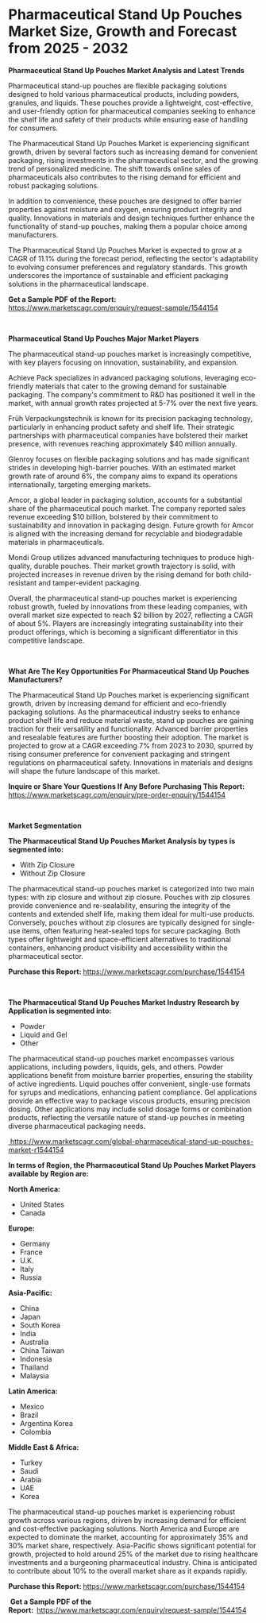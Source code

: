 <p><h1>Pharmaceutical Stand Up Pouches Market Size, Growth and Forecast from 2025 - 2032</h1></p><p><strong>Pharmaceutical Stand Up Pouches Market Analysis and Latest Trends</strong></p>
<p><p>Pharmaceutical stand-up pouches are flexible packaging solutions designed to hold various pharmaceutical products, including powders, granules, and liquids. These pouches provide a lightweight, cost-effective, and user-friendly option for pharmaceutical companies seeking to enhance the shelf life and safety of their products while ensuring ease of handling for consumers. </p><p>The Pharmaceutical Stand Up Pouches Market is experiencing significant growth, driven by several factors such as increasing demand for convenient packaging, rising investments in the pharmaceutical sector, and the growing trend of personalized medicine. The shift towards online sales of pharmaceuticals also contributes to the rising demand for efficient and robust packaging solutions. </p><p>In addition to convenience, these pouches are designed to offer barrier properties against moisture and oxygen, ensuring product integrity and quality. Innovations in materials and design techniques further enhance the functionality of stand-up pouches, making them a popular choice among manufacturers. </p><p>The Pharmaceutical Stand Up Pouches Market is expected to grow at a CAGR of 11.1% during the forecast period, reflecting the sector's adaptability to evolving consumer preferences and regulatory standards. This growth underscores the importance of sustainable and efficient packaging solutions in the pharmaceutical landscape.</p></p>
<p><strong>Get a Sample PDF of the Report:&nbsp;</strong> <a href="https://www.marketscagr.com/enquiry/request-sample/1544154?utm_campaign=3293&utm_medium=2&utm_source=Github&utm_content=ia&utm_term=19042025&utm_id=pharmaceutical-stand-up-pouches">https://www.marketscagr.com/enquiry/request-sample/1544154</a></p>
<p>&nbsp;</p>
<p><strong>Pharmaceutical Stand Up Pouches Major Market Players</strong></p>
<p><p>The pharmaceutical stand-up pouches market is increasingly competitive, with key players focusing on innovation, sustainability, and expansion. </p><p>Achieve Pack specializes in advanced packaging solutions, leveraging eco-friendly materials that cater to the growing demand for sustainable packaging. The company's commitment to R&D has positioned it well in the market, with annual growth rates projected at 5-7% over the next five years.</p><p>Früh Verpackungstechnik is known for its precision packaging technology, particularly in enhancing product safety and shelf life. Their strategic partnerships with pharmaceutical companies have bolstered their market presence, with revenues reaching approximately $40 million annually.</p><p>Glenroy focuses on flexible packaging solutions and has made significant strides in developing high-barrier pouches. With an estimated market growth rate of around 6%, the company aims to expand its operations internationally, targeting emerging markets.</p><p>Amcor, a global leader in packaging solution, accounts for a substantial share of the pharmaceutical pouch market. The company reported sales revenue exceeding $10 billion, bolstered by their commitment to sustainability and innovation in packaging design. Future growth for Amcor is aligned with the increasing demand for recyclable and biodegradable materials in pharmaceuticals.</p><p>Mondi Group utilizes advanced manufacturing techniques to produce high-quality, durable pouches. Their market growth trajectory is solid, with projected increases in revenue driven by the rising demand for both child-resistant and tamper-evident packaging.</p><p>Overall, the pharmaceutical stand-up pouches market is experiencing robust growth, fueled by innovations from these leading companies, with overall market size expected to reach $2 billion by 2027, reflecting a CAGR of about 5%. Players are increasingly integrating sustainability into their product offerings, which is becoming a significant differentiator in this competitive landscape.</p></p>
<p>&nbsp;</p>
<p><strong>What Are The Key Opportunities For Pharmaceutical Stand Up Pouches Manufacturers?</strong></p>
<p><p>The Pharmaceutical Stand Up Pouches market is experiencing significant growth, driven by increasing demand for efficient and eco-friendly packaging solutions. As the pharmaceutical industry seeks to enhance product shelf life and reduce material waste, stand up pouches are gaining traction for their versatility and functionality. Advanced barrier properties and resealable features are further boosting their adoption. The market is projected to grow at a CAGR exceeding 7% from 2023 to 2030, spurred by rising consumer preference for convenient packaging and stringent regulations on pharmaceutical safety. Innovations in materials and designs will shape the future landscape of this market.</p></p>
<p><strong>Inquire or Share Your Questions If Any Before Purchasing This Report:</strong> <a href="https://www.marketscagr.com/enquiry/pre-order-enquiry/1544154?utm_campaign=3293&utm_medium=2&utm_source=Github&utm_content=ia&utm_term=19042025&utm_id=pharmaceutical-stand-up-pouches">https://www.marketscagr.com/enquiry/pre-order-enquiry/1544154</a></p>
<p>&nbsp;</p>
<p><strong>Market Segmentation</strong></p>
<p><strong>The Pharmaceutical Stand Up Pouches Market Analysis by types is segmented into:</strong></p>
<p><ul><li>With Zip Closure</li><li>Without Zip Closure</li></ul></p>
<p><p>The pharmaceutical stand-up pouches market is categorized into two main types: with zip closure and without zip closure. Pouches with zip closures provide convenience and re-sealability, ensuring the integrity of the contents and extended shelf life, making them ideal for multi-use products. Conversely, pouches without zip closures are typically designed for single-use items, often featuring heat-sealed tops for secure packaging. Both types offer lightweight and space-efficient alternatives to traditional containers, enhancing product visibility and accessibility within the pharmaceutical sector.</p></p>
<p><strong>Purchase this Report:&nbsp;</strong><a href="https://www.marketscagr.com/purchase/1544154?utm_campaign=3293&utm_medium=2&utm_source=Github&utm_content=ia&utm_term=19042025&utm_id=pharmaceutical-stand-up-pouches">https://www.marketscagr.com/purchase/1544154</a></p>
<p>&nbsp;</p>
<p><strong>The Pharmaceutical Stand Up Pouches Market Industry Research by Application is segmented into:</strong></p>
<p><ul><li>Powder</li><li>Liquid and Gel</li><li>Other</li></ul></p>
<p><p>The pharmaceutical stand-up pouches market encompasses various applications, including powders, liquids, gels, and others. Powder applications benefit from moisture barrier properties, ensuring the stability of active ingredients. Liquid pouches offer convenient, single-use formats for syrups and medications, enhancing patient compliance. Gel applications provide an effective way to package viscous products, ensuring precision dosing. Other applications may include solid dosage forms or combination products, reflecting the versatile nature of stand-up pouches in meeting diverse pharmaceutical packaging needs.</p></p>
<p><a href="https://www.marketscagr.com/global-pharmaceutical-stand-up-pouches-market-r1544154?utm_campaign=3293&utm_medium=2&utm_source=Github&utm_content=ia&utm_term=19042025&utm_id=pharmaceutical-stand-up-pouches">&nbsp;https://www.marketscagr.com/global-pharmaceutical-stand-up-pouches-market-r1544154</a></p>
<p><strong>In terms of Region, the Pharmaceutical Stand Up Pouches Market Players available by Region are:</strong></p>
<p>
    <p> <strong> North America: </strong>
        <ul>
            <li>United States</li>
            <li>Canada</li>
        </ul>
        </p> 
    <p> <strong> Europe: </strong>
        <ul>
            <li>Germany</li>
            <li>France</li>
            <li>U.K.</li>
            <li>Italy</li>
            <li>Russia</li>
        </ul>
        </p> 
    <p> <strong> Asia-Pacific: </strong>
        <ul>
            <li>China</li>
            <li>Japan</li>
            <li>South Korea</li>
            <li>India</li>
            <li>Australia</li>
            <li>China Taiwan</li>
            <li>Indonesia</li>
            <li>Thailand</li>
            <li>Malaysia</li>
        </ul>
        </p> 
    <p> <strong> Latin America: </strong>
        <ul>
            <li>Mexico</li>
            <li>Brazil</li>
            <li>Argentina Korea</li>
            <li>Colombia</li>
        </ul>
        </p> 
    <p> <strong> Middle East & Africa: </strong>
        <ul>
            <li>Turkey</li>
            <li>Saudi</li>
            <li>Arabia</li>
            <li>UAE</li>
            <li>Korea</li>
        </ul>
    </p>
    </p>
<p><p>The pharmaceutical stand-up pouches market is experiencing robust growth across various regions, driven by increasing demand for efficient and cost-effective packaging solutions. North America and Europe are expected to dominate the market, accounting for approximately 35% and 30% market share, respectively. Asia-Pacific shows significant potential for growth, projected to hold around 25% of the market due to rising healthcare investments and a burgeoning pharmaceutical industry. China is anticipated to contribute about 10% to the overall market share as it expands rapidly.</p></p>
<p><strong>Purchase this Report: </strong><a href="https://www.marketscagr.com/purchase/1544154?utm_campaign=3293&utm_medium=2&utm_source=Github&utm_content=ia&utm_term=19042025&utm_id=pharmaceutical-stand-up-pouches">https://www.marketscagr.com/purchase/1544154</a></p>
<p>&nbsp;<strong>Get a Sample PDF of the Report:&nbsp;&nbsp;</strong><a href="https://www.marketscagr.com/enquiry/request-sample/1544154?utm_campaign=3293&utm_medium=2&utm_source=Github&utm_content=ia&utm_term=19042025&utm_id=pharmaceutical-stand-up-pouches">https://www.marketscagr.com/enquiry/request-sample/1544154</a></p>
<p><strong></strong></p>
<p><p></p><p></p><p></p></p>